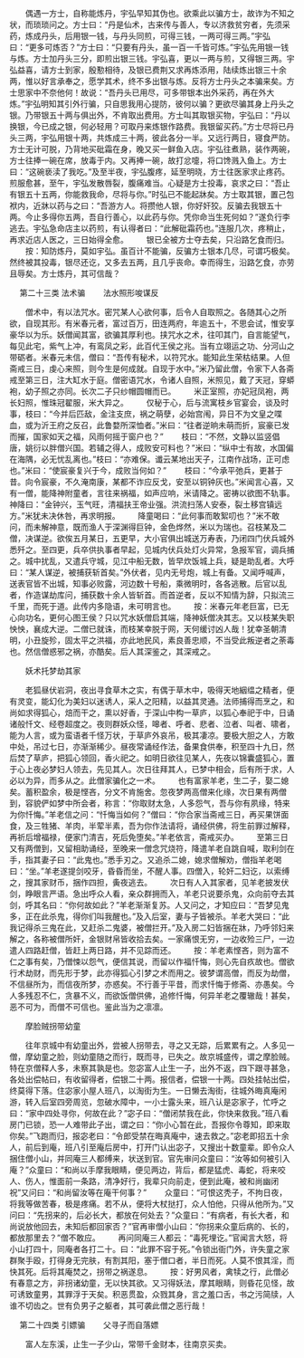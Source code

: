 <!-- { "loadSidebar": true } -->
　　偶遇一方士，自称能炼丹，宇弘早知其伪也。欲乘此以骗方士，故诈为不知之状，而琐琐问之。方士曰：“丹是仙术，古来传与善人，专以济救贫穷者，先须采药，炼成丹头，后用银一钱，与丹头同煎，可得三钱，一两可得三两。”宇弘曰：“更多可炼否？”方士曰：“只要有丹头，虽一百一千皆可炼。”宇弘先用银一钱与炼。方士加丹头三分，即煎出银三钱。宇弘喜，更以一两与煎，又得银三两。宇弘益喜，请方士到家，殷懃相待，及银已费荆又求再炼添用，陆续炼出银三十余两，惟以好言承奉之，愿学其术，终不多出银与炼。反将方士丹头之本骗来矣。方士思家中不奈他何！故说：“吾丹头已用尽，可多带银本出外采药，再在外大炼。”宇弘明知其引外行骗，只自思我用心提防，彼何以骗？更欲尽骗其身上丹头之银。乃带银五十两与俱出外，不肯取出费用。方士叫其取银买物，宇弘曰：“丹以换银，今已成之银，何必轻用？可取丹来炼银作路费。我银留买药。”方士尽将已丹头三两，宇弘用银十两，共炼成三十两，彼此各分一半。又远行两日，寝食严防。方士无计可脱，乃背地买砒霜在身，晚又买一鲜鱼入店。宇弘往煮熟，装作两碗，方士往捧一碗在席，放毒于内。又再捧一碗，故打忿嚏，将口馋溅入鱼上。方士曰：“这碗亵渎了我吃。”及至半夜，宇弘腹疼，延至明晓，方士往医家求止疼药。煎服愈甚，至午，宇弘发散唇裂，腹痛难当。心疑是方士投毒，哀求之曰：“吾止有银五十五两，你能救我命，尽将与你。”时弘已不能起牀矣。方士取其银，置己包袱内，近牀以药与之曰：“吾游方人。将攒他人银，你好奸狡。反骗去我银五十两。今止多得你五两，吾自行善心，以此药与你。凭你命当生死何如？”遂负行李逃去。宇弘急命店主以药煎，有认得者曰：“此解砒霜药也。”连服几次，疼稍止，再求近店人医之，三日始得全愈。
　　银已全被方士夺去矣，只沿路乞食而归。
　　按：知防炼丹，莫如宇弘。虽百计不能骗，反骗方士银本几尽，可谓巧极矣。然终被其投毒，银尽还讫，又多去五两，且几乎丧命。幸而得生，沿路乞食，亦劳且辱矣。方士炼丹，其可信哉？

　
第二十三类    法术骗
　　法水照形唆谋反

　　僧术中，有以法咒水。密咒某人心欲何事，后令人自取照之。各随其心之所欲，自现其形。有米春元者，富过百万，田连两府，年逾五十，不思会试，惟安享豪华以为乐。妖僧闻其富，欲骗其厚利也。挟咒水之术，往叩其门，自言能望气，每见此宅，紫气上冲，有鸾凤之彩，此百代王侯之兆。当有立翊运之功、分河山之带砺者。米春元未信，僧曰：“吾传有秘术，以符咒水。能知此生荣枯结果。人但斋戒三日，虔心来照，则今生是何成就。自现于水中。”米乃留此僧，令家下人各斋戒至第三日，注大缸水于庭。僧密语咒水，令诸人自照，米照见，戴了天冠，穿蟒袍，幼子照之亦同。长次二子只纱帽圆帽而已。
　　米正室照，亦妃冠凤袍，两长妇照，惟珠冠翟服，米大异之。
　　仅秘于心，后与流寓枝乡官宴会，谈及时事，枝曰：“今并后匹敌，金注支庶，祸之萌孽，必始宫闱，异日不为文皇之喋血，或为沂王府之反召，此鲁婺所深恤者。”米曰：“往者逆晌未萌而折，宸豪已发而摧，国家如天之福，风雨何摇于窗户也？”
　　枝曰：“不然，文静以监竖倡唐，姚衍以胖僧兴国。若辅之得人，成败安可料也？”米曰：“纵中士有故，水国偏在海隅，必无忧乱离也。”枝曰：“亦难保。谶云某地出天子，江南作战场，正可虑也。”米曰：“使宸豪复兴于今，成败当何如？”
　　枝曰：“今承平弛兵，更甚于昔。向令宸豪，不久淹南康，某都不诈应反戈，安至以铜钟灰也。”米闻言心喜，又有一僧，能降神附童者，言往来祸福，如声应响，米请降之。密祷以欲图不轨事。神降曰：“金钟兴，玉气旺，清福扶王帝业强。洪流扫荡人安泰，裂土移宫镇远方。”米犹未决休咎，再求明报。
　　降童喝曰：“此何事而敢絮叨也？”米不敢问，而未解神意，既而渔人于深渊得巨钟，金色烨然，米以为瑞也。召枝某及二僧，决谋逆。欲俟五月某日，五更早，大小官俱出城送万寿表，乃闭四门伏兵城外悉歼之。至四更，兵卒供执事者早起，见城内伏兵处灯火异常，急报军官，调兵捕之。城中扰乱，又遣兵守城，见江中船无数，皆早炊饭城上兵，疑是助乱者。大呼曰：“某人谋逆，被捕获斩首矣。”外伏者，见内无号炮，城上有备。又闻呼喊声，送表官皆不出城，知事必败露，河边数十号船，乘微明时，各各逃散。后官以乱者，作造谋劫库问，捕获数十余人皆斩首。而首逆者，反以不知情为辞，只拟流三千里，而死于道。此传内多隐语，未可明言也。
　　按：米春元年老巨富，已无心向功名，更何心图王侯？只以咒水妖僧启其端，降神妖僧决其志。又以枝某失职怏怏，襄成大逆。二僧已就诛，而枝某幸脱于网，天何缓讨凶人哉！犹幸圣朝清明，小丑旋殄，固太平之洪福，亦此地民风，素良善忠顺，不当受此叛逆者之荼毒也。然信僧惑邪之祸，亦酷矣。后人其深鉴之，其深戒之。

　　妖术托梦劫其家

　　老狐昼伏岩洞，夜出寻食草木之实，有偶于草木中，吸得天地絪缊之精者，便有灵变，能幻化为美妇以迷诱人，采人之阳精，以益其灵通。法师捕得而烹之，和尚如求得狐心，焙而干之，熏以好香，于深山中构一草庐，以狐心奉祀于中，日诵诸般忏文、经卷超度之。夜则群妖众怪，嗥者、呼者、悲者、泣者、叫者、啸者，能为人言，或为蛮语者千怪万状，于草庐外哀吊，极其凄凉。要极大胆之人，方敢中处，吊过七日，亦渐渐稀少。昼夜常诵经作法，备果食供奉，积至四十九日，然后焚了草庐，把狐心领回，香火祀之。如明日欲往见某人，先夜以锦囊盛狐心，置于心上夜必梦妇人领去，先见其人。次日往拜其人，已梦中相会，后有所于求，人必以为异，而多从之。此僧家骗化之一术。
　　也有富家羊老，生二子，娶二媳矣。蓄积盈余，极是悭吝，分文不肯施舍。忽夜梦两高僧来化缘，次日果有两僧到，容貌俨如梦中所会者，称言：“你取财太急，人多怨气，吾与你有夙缘，特来为你忏悔。”羊老信之问：“忏悔当如何？”僧曰：“你合家当斋戒三日，再买果饼面食，及三牲猪、羊肉，半荤半素，吾为你作法请将，诵经供佛，将生前罪过解释，再祈后增福禄，便家门清吉，死后免堕矣。”羊老依言，斋戒买办。
　　至第三日又有两僧到，又留相助诵经，至晚来一僧念咒烧符，降遣羊老自跳自喊，取利剑在手，指其妻子曰：“此鬼也。”悉手刃之。又追杀二媳，媳求僧解劝，僧指羊老喝曰：“坐。”羊老遂提剑咬牙，昏昏而坐，不醒人事。四僧入，轮奸二妇讫，以索缚之，搜其家财币，捆作四担，夤夜逃去。
　　次日有人入其家者，见羊老披发伏剑，睁眼言严语。急出呼众人看，亲众群拥而入，羊老只说要杀鬼，众向前夺去其剑，呼其名曰：“你何故如此？”羊老渐渐复苏。人又问之，才知应曰：“吾梦见鬼多，正在此杀鬼，得你们叫我醒也。”及入后室，妻与子皆被杀。羊老大哭曰：“此我记得杀三鬼在此，又赶杀二鬼婆，被僧拦开。”及入房二妇皆捆在牀，乃呼邻妇来解之，各称被僧所奸，金银财帛皆收拾去矣。一家痛恨无穷，一边收殓三尸，一边遣人四路赶僧，皆赶上两日路，并不见踪而还。
　　按：羊老素悭吝，则为富不仁之事有矣，乃僧悚以怨气，便信其说，而留以作福忏悔，则心先自疚故也。僧欲行术劫财，而先形于梦，此亦得狐心引梦之术而用之。彼梦谓高僧，而反为劫僧，不信昼所为，而信夜所梦，亦惑矣。不行善于平昔，而求忏悔于修斋、亦愚矣。今人多残忍不仁，贪暴不义，而欲饭僧供佛，追修忏悔，何异羊老之覆辙哉！甚矣，恶不可为，而僧不可信也。鉴此当为之凛凛。

　　摩脸贼拐带幼童

　　往年京城中有幼童出外，尝被人拐带去，寻之又无踪，后累累有之。人多见一僧，摩幼童之脸，则幼童随之而行，既而寻，已失之。故京城盛传，谓之摩脸贼。特在京僧释人多，未察其孰是也。忽宓富人止生一子，出外不返，四下跟寻甚急，各处出偿帖曰，有收留得者，偿银二十两。报信者，偿银一十两。四处挂帖出偿，终莫得下落。住宓家小屋人班八，以淘街为生。一日懒去淘街，往城外晦真庵闲游，转入后室四旁周览，忽破水障中，一小士露头来，班八认是宓家子，忙呼之曰：“家中四处寻你，何故在此？”宓子曰：“僧闭禁我在此，你快来救我。”班八看房门已锁，恐一人难带此子出，谓之曰：“你小心暂在此，吾报你令尊知，即来取你矣。”飞跑而归，报宓老曰：“令郎受禁在晦真庵中，速去救之。”宓老即招五十余人，前后到庵，班八引至庵后房中，打开门认出宓子，又搜出十数童辈。即令众人捆住僧小山，并同庵三人都缚来，状送到官。官先审问众童曰：“汝等如何被引入庵？”众童曰：“和尚以手摩我眼睛，便见两边，背后，都是猛虎、毒蛇，将来咬人、伤人，惟面前一条路，清净好行，我辈只向前走，便到此庵，被和尚幽闭祝”又问曰：“和尚留汝等在庵干何事？”
　　众童曰：“可恨这秃子，不拘日夜，将我等做苦春，极是疼痛。若不从，便将大杖挞打，众人怕他，只得从他所为。”又问曰：“先拐来的，后必长大，都放在何处去？”众童曰：“有病者，有长大者，和尚说放他回去，未知后都回家否？”官再审僧小山曰：“你拐来众童后病的、长的，都放那里去？”僧不敢应。
　　再问同庵三人都云：“毒死埋讫。”官闻言大怒，将小山打四十，同庵者各打二十。曰：“此罪不容于死。”令锁出衙门外，许失童之家群聚手殴，打得身无完肤，有割其阳，塞于僧口者，半日而死。人莫不恨其淫，而快其死。后将其庵焚之，拐带之祸遂息。
　　按：好男风者，禽犊之行，此僧必有春意之方，非拐诸幼童，无以快其欲。又习得妖法，摩其眼睛，则昏花见怪，故可诱致童男，其罪浮于天矣。积恶贯盈，众戮其身，言之羞口舌，书之污简牍，人谁不切齿之。世有负男子之躯者，其可袭此僧之恶行哉！

　
第二十四类    引嫖骗
　　父寻子而自落嫖

　　富人左东溪，止生一子少山，常带千金财本，往南京买卖。
